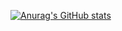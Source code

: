 [![Anurag's GitHub stats](https://github-readme-stats.vercel.app/api?username=aziz-codes)](https://github.com/aziz-codes/github-readme-stats)

